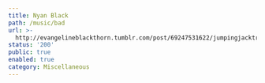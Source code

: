 ```yaml
---
title: Nyan Black
path: /music/bad
url: >-
  http://evangelineblackthorn.tumblr.com/post/69247531622/jumpingjacktrash-captainautumnofthehighseas
status: '200'
public: true
enabled: true
category: Miscellaneous
---
```


